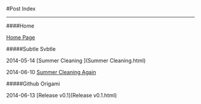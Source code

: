 #Post Index

----------------

####Home

[Home Page](index.html)

#####Subtle Svbtle

2014-05-14 [Summer Cleaning ](Summer Cleaning.html)

2014-06-10 [Summer Cleaning Again](Summer-Cleaning-Again.html)

#####Github Origami

2014-06-13 [Release v0.1](Release v0.1.html)